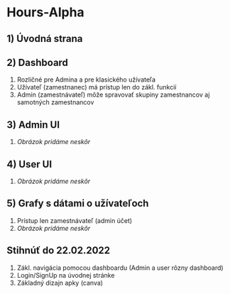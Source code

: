 # Hours-Alpha

## 1) Úvodná strana

## 2) Dashboard 
  1. Rozličné pre Admina a pre klasického užívateľa
  2. Užívateľ (zamestnanec) má prístup len do zákl. funkcií
  3. Admin (zamestnávateľ) môže spravovať skupiny zamestnancov aj samotných zamestnancov

## 3) Admin UI
  1. *Obrázok pridáme neskôr*
  
## 4) User UI
  1. *Obrázok pridáme neskôr*

## 5) Grafy s dátami o užívateľoch
  1. Prístup len zamestnávateľ (admin účet)
  2. *Obrázok pridáme neskôr*

## Stihnúť do 22.02.2022
  1. Zákl. navigácia pomocou dashboardu (Admin a user rôzny dashboard)
  2. Login/SignUp na úvodnej stránke
  3. Základný dizajn apky (canva)
